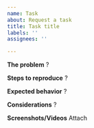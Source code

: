 ```yaml
---
name: Task
about: Request a task
title: Task title
labels: ''
assignees: ''

---
```


**The problem**
?

**Steps to reproduce**
?

**Expected behavior**
?

**Considerations**
?

**Screenshots/Videos**
Attach
